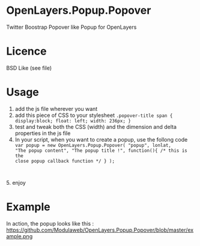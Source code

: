OpenLayers.Popup.Popover
========================

Twitter Boostrap Popover like Popup for OpenLayers

Licence
=======

BSD Like (see file)

Usage
=====

1. add the js file wherever you want
2. add this piece of CSS to your stylesheet <code>.popover-title span {
  		display:block;
			float: left;
			width: 236px; 
		}</code>
3. test and tweak both the CSS (width) and the dimension and delta properties in the js file
4. In your script, when you want to create a popup, use the follong code <code>	var popup = new OpenLayers.Popup.Popover(
		"popup",
		lonlat,
		"The popup content",
		"The popup title !",
		function(){
			/* this is the close popup callback function */
		}
	);
</code>
5. enjoy

Example
=======

In action, the popup looks like this : https://github.com/Modulaweb/OpenLayers.Popup.Popover/blob/master/example.png
